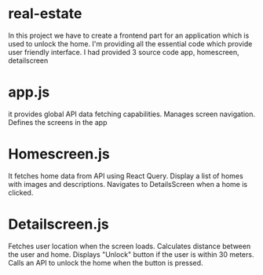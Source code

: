 # real-estate

In this project we have to create a frontend part for an application which is used to unlock the home.
I'm providing all the essential code which provide user friendly interface.
I had provided 3 source code app, homescreen, detailscreen

# app.js
it provides global API data fetching capabilities.
Manages screen navigation.
Defines the screens in the app

# Homescreen.js
It fetches home data from API using React Query.
Display a list of homes with images and descriptions.
Navigates to DetailsScreen when a home is clicked.

# Detailscreen.js
Fetches user location when the screen loads.
Calculates distance between the user and home.
Displays "Unlock" button if the user is within 30 meters.
Calls an API to unlock the home when the button is pressed.
